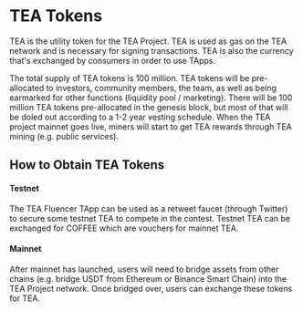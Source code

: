 # TEA Tokens

TEA is the utility token for the TEA Project. TEA is used as gas on the TEA network and is necessary for signing transactions. TEA is also the currency that's exchanged by consumers in order to use TApps.

The total supply of TEA tokens is 100 million. TEA tokens will be pre-allocated to investors, community members, the team, as well as being earmarked for other functions (liquidity pool / marketing). There will be 100 million TEA tokens pre-allocated in the genesis block, but most of that will be doled out according to a 1-2 year vesting schedule. When the TEA project mainnet goes live, miners will start to get TEA rewards through TEA mining (e.g. public services). 

## How to Obtain TEA Tokens

#### Testnet

The TEA Fluencer TApp can be used as a retweet faucet (through Twitter) to secure some testnet TEA to compete in the contest. Testnet TEA can be exchanged for COFFEE which are vouchers for mainnet TEA.

#### Mainnet

After mainnet has launched, users will need to bridge assets from other chains (e.g. bridge USDT from Ethereum or Binance Smart Chain) into the TEA Project network. Once bridged over, users can exchange these tokens for TEA.
